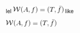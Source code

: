 lel ![f'(x)=\frac{dy}{dx}=\frac{f(x+dx)-f(x)}{dx}=\lim_{h\rightarrow\infty}\frac{f(x+h)-f(x)}{h}][] like

![wut wut](wat.gif)

[f'(x)=\frac{dy}{dx}=\frac{f(x+dx)-f(x)}{dx}=\lim_{h\rightarrow\infty}\frac{f(x+h)-f(x)}{h}]: wat.gif
